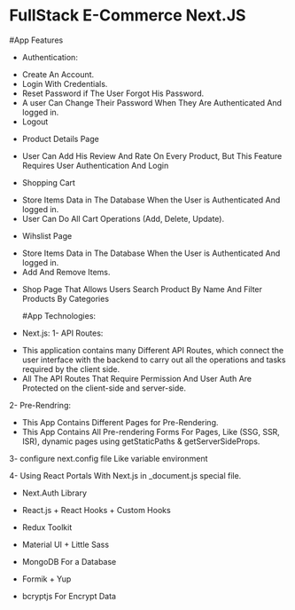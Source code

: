# FullStack E-Commerce Next.JS

#App Features
* Authentication:
- Create An Account.
- Login With Credentials.
- Reset Password if The User Forgot His Password.
- A user Can Change Their Password When They Are Authenticated And logged in.
- Logout

* Product Details Page
- User Can Add His Review And Rate On Every Product, But This Feature Requires User Authentication And Login

* Shopping Cart
- Store Items Data in The Database When the User is Authenticated And logged in.
- User Can Do All Cart Operations (Add, Delete, Update).
  
* Wihslist Page
- Store Items Data in The Database When the User is Authenticated And logged in.
- Add And Remove Items.

* Shop Page That Allows Users Search Product By Name And Filter Products By Categories

  #App Technologies:
  
* Next.js:
1- API Routes:
- This application contains many Different API Routes, which connect the user interface with the backend to carry out all the operations and tasks required by the client side.
 - All The API Routes That Require Permission And User Auth Are Protected on the client-side and server-side.
 
2- Pre-Rendring:
- This App Contains Different Pages for Pre-Rendering.
- This App Contains All Pre-rendering Forms For Pages, Like (SSG, SSR, ISR), dynamic pages using getStaticPaths & getServerSideProps.

3- configure next.config file Like variable environment

4- Using React Portals With Next.js in _document.js special file.

* Next.Auth Library

* React.js + React Hooks + Custom Hooks

* Redux Toolkit

* Material UI + Little Sass

* MongoDB For a Database

* Formik + Yup

* bcryptjs For Encrypt Data
  
